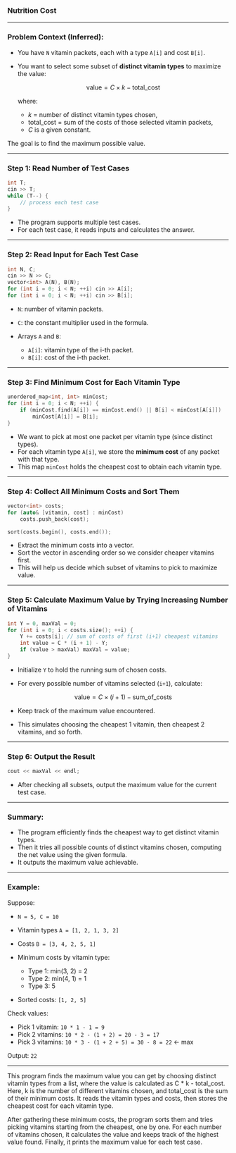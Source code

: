 ### Nutrition Cost


---

### Problem Context (Inferred):

* You have `N` vitamin packets, each with a type `A[i]` and cost `B[i]`.
* You want to select some subset of **distinct vitamin types** to maximize the value:

  $$
  \text{value} = C \times k - \text{total_cost}
  $$

  where:

  * $k$ = number of distinct vitamin types chosen,
  * $\text{total_cost}$ = sum of the costs of those selected vitamin packets,
  * $C$ is a given constant.

The goal is to find the maximum possible value.

---

### Step 1: Read Number of Test Cases

```cpp
int T;
cin >> T;
while (T--) {
    // process each test case
}
```

* The program supports multiple test cases.
* For each test case, it reads inputs and calculates the answer.

---

### Step 2: Read Input for Each Test Case

```cpp
int N, C;
cin >> N >> C;
vector<int> A(N), B(N);
for (int i = 0; i < N; ++i) cin >> A[i];
for (int i = 0; i < N; ++i) cin >> B[i];
```

* `N`: number of vitamin packets.
* `C`: the constant multiplier used in the formula.
* Arrays `A` and `B`:

  * `A[i]`: vitamin type of the i-th packet.
  * `B[i]`: cost of the i-th packet.

---

### Step 3: Find Minimum Cost for Each Vitamin Type

```cpp
unordered_map<int, int> minCost;
for (int i = 0; i < N; ++i) {
    if (minCost.find(A[i]) == minCost.end() || B[i] < minCost[A[i]])
        minCost[A[i]] = B[i];
}
```

* We want to pick at most one packet per vitamin type (since distinct types).
* For each vitamin type `A[i]`, we store the **minimum cost** of any packet with that type.
* This map `minCost` holds the cheapest cost to obtain each vitamin type.

---

### Step 4: Collect All Minimum Costs and Sort Them

```cpp
vector<int> costs;
for (auto& [vitamin, cost] : minCost)
    costs.push_back(cost);

sort(costs.begin(), costs.end());
```

* Extract the minimum costs into a vector.
* Sort the vector in ascending order so we consider cheaper vitamins first.
* This will help us decide which subset of vitamins to pick to maximize value.

---

### Step 5: Calculate Maximum Value by Trying Increasing Number of Vitamins

```cpp
int Y = 0, maxVal = 0;
for (int i = 0; i < costs.size(); ++i) {
    Y += costs[i]; // sum of costs of first (i+1) cheapest vitamins
    int value = C * (i + 1) - Y;
    if (value > maxVal) maxVal = value;
}
```

* Initialize `Y` to hold the running sum of chosen costs.

* For every possible number of vitamins selected (`i+1`), calculate:

  $$
  \text{value} = C \times (i+1) - \text{sum_of_costs}
  $$

* Keep track of the maximum value encountered.

* This simulates choosing the cheapest 1 vitamin, then cheapest 2 vitamins, and so forth.

---

### Step 6: Output the Result

```cpp
cout << maxVal << endl;
```

* After checking all subsets, output the maximum value for the current test case.

---

### Summary:

* The program efficiently finds the cheapest way to get distinct vitamin types.
* Then it tries all possible counts of distinct vitamins chosen, computing the net value using the given formula.
* It outputs the maximum value achievable.

---

### Example:

Suppose:

* `N = 5, C = 10`

* Vitamin types `A = [1, 2, 1, 3, 2]`

* Costs `B = [3, 4, 2, 5, 1]`

* Minimum costs by vitamin type:

  * Type 1: min(3, 2) = 2
  * Type 2: min(4, 1) = 1
  * Type 3: 5

* Sorted costs: `[1, 2, 5]`

Check values:

* Pick 1 vitamin: `10 * 1 - 1 = 9`
* Pick 2 vitamins: `10 * 2 - (1 + 2) = 20 - 3 = 17`
* Pick 3 vitamins: `10 * 3 - (1 + 2 + 5) = 30 - 8 = 22` ← max

Output: `22`

---

This program finds the maximum value you can get by choosing distinct vitamin types from a list, where the value is calculated as C * k - total_cost. Here, k is the number of different vitamins chosen, and total_cost is the sum of their minimum costs. It reads the vitamin types and costs, then stores the cheapest cost for each vitamin type.

After gathering these minimum costs, the program sorts them and tries picking vitamins starting from the cheapest, one by one. For each number of vitamins chosen, it calculates the value and keeps track of the highest value found. Finally, it prints the maximum value for each test case.
